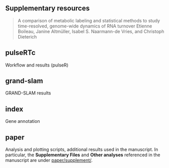 ## Supplementary resources 

> A comparison of metabolic labeling and statistical methods to study time-resolved, genome-wide dynamics of RNA turnover
> Etienne Boileau, Janine Altm&uuml;ller, Isabel S. Naarmann-de Vries, and Christoph Dieterich

## pulseRTc

Workflow and results (pulseR)

## grand-slam

GRAND-SLAM results

## index

Gene annotation

## paper

Analysis and plotting scripts, additional results used in the manuscript. 
In particular, the **Supplementary Files** and **Other analyses** referenced in the manuscript are under [paper/supplement/](paper/supplement/).
